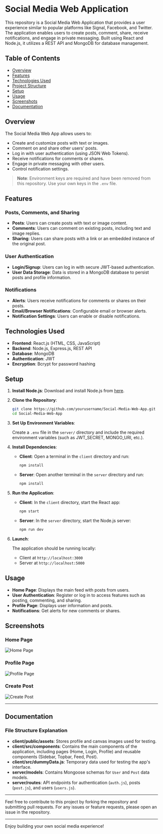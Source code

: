 # Social Media Web Application

This repository is a Social Media Web Application that provides a user experience similar to popular platforms like Signal, Facebook, and Twitter. The application enables users to create posts, comment, share, receive notifications, and engage in private messaging. Built using React and Node.js, it utilizes a REST API and MongoDB for database management.

## Table of Contents

- [Overview](#overview)
- [Features](#features)
- [Technologies Used](#technologies-used)
- [Project Structure](#project-structure)
- [Setup](#setup)
- [Usage](#usage)
- [Screenshots](#screenshots)
- [Documentation](#documentation)

## Overview

The Social Media Web App allows users to:

- Create and customize posts with text or images.
- Comment on and share other users' posts.
- Log in with user authentication (using JSON Web Tokens).
- Receive notifications for comments or shares.
- Engage in private messaging with other users.
- Control notification settings.

> **Note**: Environment keys are required and have been removed from this repository. Use your own keys in the `.env` file.

## Features

### Posts, Comments, and Sharing

- **Posts**: Users can create posts with text or image content.
- **Comments**: Users can comment on existing posts, including text and image replies.
- **Sharing**: Users can share posts with a link or an embedded instance of the original post.

### User Authentication

- **Login/Signup**: Users can log in with secure JWT-based authentication.
- **User Data Storage**: Data is stored in a MongoDB database to persist posts and profile information.

### Notifications

- **Alerts**: Users receive notifications for comments or shares on their posts.
- **Email/Browser Notifications**: Configurable email or browser alerts.
- **Notification Settings**: Users can enable or disable notifications.

## Technologies Used

- **Frontend**: React.js (HTML, CSS, JavaScript)
- **Backend**: Node.js, Express.js, REST API
- **Database**: MongoDB
- **Authentication**: JWT
- **Encryption**: Bcrypt for password hashing


## Setup

1. **Install Node.js**: Download and install Node.js from [here](https://nodejs.org/en/download/).

2. **Clone the Repository**:

    ```bash
    git clone https://github.com/yourusername/Social-Media-Web-App.git
    cd Social-Media-Web-App
    ```

3. **Set Up Environment Variables**:

   Create a `.env` file in the `server/` directory and include the required environment variables (such as JWT_SECRET, MONGO_URI, etc.).

4. **Install Dependencies**:

    - **Client**: Open a terminal in the `client` directory and run:
    
        ```bash
        npm install
        ```

    - **Server**: Open another terminal in the `server` directory and run:
    
        ```bash
        npm install
        ```

5. **Run the Application**:

   - **Client**: In the `client` directory, start the React app:
    
        ```bash
        npm start
        ```

   - **Server**: In the `server` directory, start the Node.js server:
    
        ```bash
        npm run dev
        ```

6. **Launch**:

   The application should be running locally:
   
    - Client at `http://localhost:3000`
    - Server at `http://localhost:5000`

## Usage

- **Home Page**: Displays the main feed with posts from users.
- **User Authentication**: Register or log in to access features such as posting, commenting, and sharing.
- **Profile Page**: Displays user information and posts.
- **Notifications**: Get alerts for new comments or shares.

## Screenshots

### Home Page

![Home Page](screenshots/home_page.png)

### Profile Page

![Profile Page](screenshots/profile_page.png)

### Create Post

![Create Post](screenshots/create_post.png)

---

## Documentation

### File Structure Explanation

- **client/public/assets**: Stores profile and canvas images used for testing.
- **client/src/components**: Contains the main components of the application, including pages (Home, Login, Profile) and reusable components (Sidebar, Topbar, Feed, Post).
- **client/src/dummyData.js**: Temporary data used for testing the app's interface.
- **server/models**: Contains Mongoose schemas for `User` and `Post` data models.
- **server/routes**: API endpoints for authentication (`auth.js`), posts (`post.js`), and users (`users.js`).

---

Feel free to contribute to this project by forking the repository and submitting pull requests. For any issues or feature requests, please open an issue in the repository.

---

Enjoy building your own social media experience!


